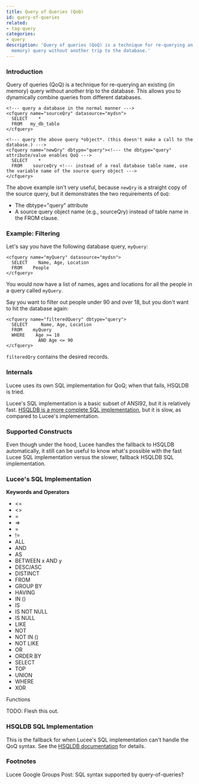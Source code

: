```yaml
---
title: Query of Queries (QoQ)
id: query-of-queries
related:
- tag-query
categories:
- query
description: 'Query of queries (QoQ) is a technique for re-querying an existing (in
  memory) query without another trip to the database.'
---
```


### Introduction ###

Query of queries (QoQ) is a technique for re-querying an existing (in memory) query without another trip to the database. This allows you to dynamically combine queries from different databases.

```lucee
<!--- query a database in the normal manner --->
<cfquery name="sourceQry" datasource="mydsn">
  SELECT    *
  FROM   my_db_table
</cfquery>

<!--- query the above query *object*. (this doesn't make a call to the database.) --->
<cfquery name="newQry" dbtype="query"><!--- the dbtype="query" attribute/value enables QoQ --->
  SELECT    *
  FROM    sourceQry <!--- instead of a real database table name, use the variable name of the source query object --->
</cfquery>
```

The above example isn't very useful, because ```newQry``` is a straight copy of the source query, but it demonstrates the two requirements of ```QoQ```:

* The dbtype="query" attribute
* A source query object name (e.g., sourceQry) instead of table name in the FROM clause.

### Example: Filtering ###

Let's say you have the following database query, ```myQuery```:

```lucee
<cfquery name="myQuery" datasource="mydsn">
  SELECT    Name, Age, Location
  FROM    People
</cfquery>
```

You would now have a list of names, ages and locations for all the people in a query called ```myQuery```.

Say you want to filter out people under 90 and over 18, but you don't want to hit the database again:

```lucee
<cfquery name="filteredQuery" dbtype="query">
  SELECT     Name, Age, Location
  FROM    myQuery
  WHERE    Age >= 18
    		AND Age <= 90
</cfquery>
```

```filteredQry``` contains the desired records.

### Internals ###

Lucee uses its own SQL implementation for QoQ; when that fails, HSQLDB is tried.

Lucee's SQL implementation is a basic subset of ANSI92, but it is relatively fast. [HSQLDB is a more complete SQL implementation](http://hsqldb.org/doc/2.0/guide/sqlgeneral-chapt.html), but it is slow, as compared to Lucee's implementation.

### Supported Constructs ###

Even though under the hood, Lucee handles the fallback to HSQLDB automatically, it still can be useful to know what's possible with the fast Lucee SQL implementation versus the slower, fallback HSQLDB SQL implementation.

### Lucee's SQL Implementation ###

**Keywords and Operators**

* <=
* <>
* =
* =>
* =
* !=
* ALL
* AND
* AS
* BETWEEN x AND y
* DESC/ASC
* DISTINCT
* FROM
* GROUP BY
* HAVING
* IN ()
* IS
* IS NOT NULL
* IS NULL
* LIKE
* NOT
* NOT IN ()
* NOT LIKE
* OR
* ORDER BY
* SELECT
* TOP
* UNION
* WHERE
* XOR

Functions

TODO: Flesh this out.

### HSQLDB SQL Implementation ###

This is the fallback for when Lucee's SQL implementation can't handle the QoQ syntax. See the [HSQLDB documentation](http://hsqldb.org/doc/2.0/guide/sqlgeneral-chapt.html) for details.

### Footnotes ###

Lucee Google Groups Post: SQL syntax supported by query-of-queries?
